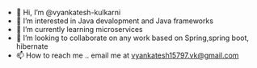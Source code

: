 - 👋 Hi, I’m @vyankatesh-kulkarni
- 👀 I’m interested in Java devalopment and Java frameworks
- 🌱 I’m currently learning microservices
- 💞️ I’m looking to collaborate on any work based on Spring,spring boot, hibernate
- 📫 How to reach me .. email me at vyankatesh15797.vk@gmail.com

<!---
vyankatesh-kulkarni/vyankatesh-kulkarni is a ✨ special ✨ repository because its `README.md` (this file) appears on your GitHub profile.
You can click the Preview link to take a look at your changes.
--->
